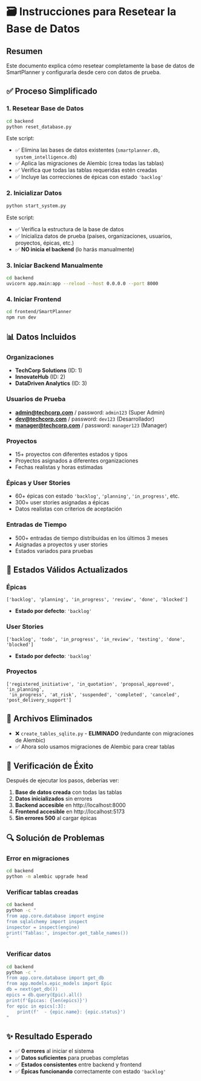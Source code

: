 # 🗃️ Instrucciones para Resetear la Base de Datos

## Resumen
Este documento explica cómo resetear completamente la base de datos de SmartPlanner y configurarla desde cero con datos de prueba.

## ✅ Proceso Simplificado

### 1. Resetear Base de Datos
```bash
cd backend
python reset_database.py
```

Este script:
- ✅ Elimina las bases de datos existentes (`smartplanner.db`, `system_intelligence.db`)
- ✅ Aplica las migraciones de Alembic (crea todas las tablas)
- ✅ Verifica que todas las tablas requeridas estén creadas
- ✅ Incluye las correcciones de épicas con estado `'backlog'`

### 2. Inicializar Datos
```bash
python start_system.py
```

Este script:
- ✅ Verifica la estructura de la base de datos
- ✅ Inicializa datos de prueba (países, organizaciones, usuarios, proyectos, épicas, etc.)
- ✅ **NO inicia el backend** (lo harás manualmente)

### 3. Iniciar Backend Manualmente
```bash
cd backend
uvicorn app.main:app --reload --host 0.0.0.0 --port 8000
```

### 4. Iniciar Frontend
```bash
cd frontend/SmartPlanner
npm run dev
```

## 📊 Datos Incluidos

### Organizaciones
- **TechCorp Solutions** (ID: 1)
- **InnovateHub** (ID: 2)
- **DataDriven Analytics** (ID: 3)

### Usuarios de Prueba
- **admin@techcorp.com** / password: `admin123` (Super Admin)
- **dev@techcorp.com** / password: `dev123` (Desarrollador)
- **manager@techcorp.com** / password: `manager123` (Manager)

### Proyectos
- 15+ proyectos con diferentes estados y tipos
- Proyectos asignados a diferentes organizaciones
- Fechas realistas y horas estimadas

### Épicas y User Stories
- 60+ épicas con estado `'backlog'`, `'planning'`, `'in_progress'`, etc.
- 300+ user stories asignadas a épicas
- Datos realistas con criterios de aceptación

### Entradas de Tiempo
- 500+ entradas de tiempo distribuidas en los últimos 3 meses
- Asignadas a proyectos y user stories
- Estados variados para pruebas

## 🔧 Estados Válidos Actualizados

### Épicas
```
['backlog', 'planning', 'in_progress', 'review', 'done', 'blocked']
```
- **Estado por defecto**: `'backlog'`

### User Stories
```
['backlog', 'todo', 'in_progress', 'in_review', 'testing', 'done', 'blocked']
```
- **Estado por defecto**: `'backlog'`

### Proyectos
```
['registered_initiative', 'in_quotation', 'proposal_approved', 'in_planning', 
 'in_progress', 'at_risk', 'suspended', 'completed', 'canceled', 'post_delivery_support']
```

## 🚨 Archivos Eliminados

- ❌ `create_tables_sqlite.py` - **ELIMINADO** (redundante con migraciones de Alembic)
- ✅ Ahora solo usamos migraciones de Alembic para crear tablas

## 🎯 Verificación de Éxito

Después de ejecutar los pasos, deberías ver:

1. **Base de datos creada** con todas las tablas
2. **Datos inicializados** sin errores
3. **Backend accesible** en http://localhost:8000
4. **Frontend accesible** en http://localhost:5173
5. **Sin errores 500** al cargar épicas

## 🔍 Solución de Problemas

### Error en migraciones
```bash
cd backend
python -m alembic upgrade head
```

### Verificar tablas creadas
```bash
cd backend
python -c "
from app.core.database import engine
from sqlalchemy import inspect
inspector = inspect(engine)
print('Tablas:', inspector.get_table_names())
"
```

### Verificar datos
```bash
cd backend
python -c "
from app.core.database import get_db
from app.models.epic_models import Epic
db = next(get_db())
epics = db.query(Epic).all()
print(f'Épicas: {len(epics)}')
for epic in epics[:3]:
    print(f'  - {epic.name}: {epic.status}')
"
```

## ✨ Resultado Esperado

- ✅ **0 errores** al iniciar el sistema
- ✅ **Datos suficientes** para pruebas completas
- ✅ **Estados consistentes** entre backend y frontend
- ✅ **Épicas funcionando** correctamente con estado `'backlog'` 